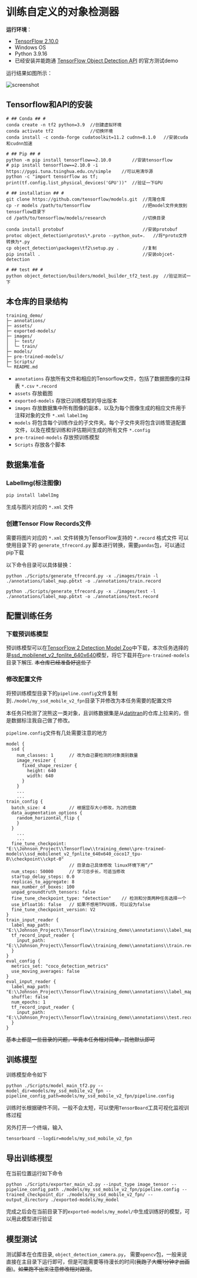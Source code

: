 # 训练自定义的对象检测器

**运行环境**：

+ [TensorFlow 2.10.0](https://www.tensorflow.org/install/pip)
+ Windows OS
+ Python 3.9.16
+ 已经安装并能跑通  [TensorFlow Object Detection API](https://github.com/tensorflow/models/blob/master/research/object_detection/g3doc/tf2.md) 的官方测试demo

运行结果如图所示：

![screenshot](./assets/screenshot.png)

## Tensorflow和API的安装

```
# ## Conda ## #
conda create -n tf2 python=3.9	//创建虚拟环境
conda activate tf2				//切换环境
conda install -c conda-forge cudatoolkit=11.2 cudnn=8.1.0	//安装cuda和cudnn加速

# ## Pip ## #
python -m pip install tensorflow==2.10.0		//安装tensorflow
# pip install tensorflow==2.10.0 -i https://pypi.tuna.tsinghua.edu.cn/simple	//可以用清华源
python -c "import tensorflow as tf; print(tf.config.list_physical_devices('GPU'))"	//验证一下GPU
```

```
# ## installation ## #
git clone https://github.com/tensorflow/models.git	//克隆仓库
cp -r models /path/to/tensorflow					//把model文件夹放到tensorflow目录下
cd /path/to/tensorflow/models/research				//切换目录

conda install protobuf								//安装protobuf
protoc object_detection\protos\*.proto --python_out=.	//将*proto文件转换为*.py
cp object_detection\packages\tf2\setup.py .			//复制
pip install .										//安装objcet-detection

# ## test ## #
python object_detection/builders/model_builder_tf2_test.py	//验证测试一下
```



## 本仓库的目录结构

```
training_demo/
├─ annotations/
├─ assets/
├─ exported-models/
├─ images/
│  ├─ test/
│  └─ train/
├─ models/
├─ pre-trained-models/
├─ Scripts/
└─ README.md
```

+ `annotations` 存放所有文件和相应的Tensorflow文件，包括了数据图像的注释表 `*.csv` `*.record`
+ `assets` 存放截图
+ `exported-models` 存放已训练模型的导出版本
+ `images` 存放数据集中所有图像的副本，以及为每个图像生成的相应文件用于注释对象的文件 `*.xml` `labelImg`
+ `models` 将包含每个训练作业的子文件夹。每个子文件夹将包含训练管道配置文件，以及在模型训练和评估期间生成的所有文件 `*.config`
+ `pre-trained-models` 存放预训练模型
+ `Scripts` 存放各个脚本

## 数据集准备

### LabelImg(标注图像)

`pip install labelImg`

生成与图片对应的 `*.xml` 文件

### 创建Tensor Flow Records文件

需要将图片对应的 `*.xml` 文件转换为TensorFlow支持的 `*.record` 格式文件
可以使用目录下的 `generate_tfrecord.py` 脚本进行转换，需要`pandas`包，可以通过pip下载

以下命令目录可以具体替换：

```
python ./Scripts/generate_tfrecord.py -x ./images/train -l ./annotations/label_map.pbtxt -o ./annotations/train.record
```

```
python ./Scripts/generate_tfrecord.py -x ./images/test -l ./annotations/label_map.pbtxt -o ./annotations/test.record
```

## 配置训练任务

### 下载预训练模型

预训练模型可以在[TensorFlow 2 Detection Model Zoo](https://github.com/tensorflow/models/blob/master/research/object_detection/g3doc/tf2_detection_zoo.md)中下载，本次任务选择的是[ssd_mobilenet_v2_fpnlite_640x640](http://download.tensorflow.org/models/object_detection/tf2/20200711/ssd_mobilenet_v2_fpnlite_640x640_coco17_tpu-8.tar.gz)模型，将它下载并在`pre-trained-models`目录下解压. ~~本仓库已经准备好这些了~~

### 修改配置文件

将预训练模型目录下的`pipeline.config`文件复制到`./model/my_ssd_mobile_v2_fpn`目录下并修改为本任务需要的配置文件

本任务只检测了浣熊这一类对象，且训练数据集是从[datitran](https://github.com/datitran/raccoon_dataset)的仓库上拉来的，但是数据标注我自己做了修改。

`pipeline.config`文件有几处需要注意的地方

```
model {
  ssd {
    num_classes: 1		// 改为自己要检测的对象类别数量
    image_resizer {
      fixed_shape_resizer {
        height: 640
        width: 640
      }
    }
    ...
    ...
train_config {
  batch_size: 4			// 根据显存大小修改，为2的倍数
  data_augmentation_options {
    random_horizontal_flip {
    }
  }
    ...
    ...
  fine_tune_checkpoint: "E:\\Johnson_Project\\Tensorflow\\training_demo\\pre-trained-models\\ssd_mobilenet_v2_fpnlite_640x640_coco17_tpu-8\\checkpoint\\ckpt-0"
  						// 目录自己具体修改 linux环境下用“/”
  num_steps: 50000		// 学习总步长，可适当修改
  startup_delay_steps: 0.0
  replicas_to_aggregate: 8
  max_number_of_boxes: 100
  unpad_groundtruth_tensors: false
  fine_tune_checkpoint_type: "detection"	// 检测和分类两种任务选择一个
  use_bfloat16: false	// 如果不想用TPU训练，可以设为false
  fine_tune_checkpoint_version: V2
}
train_input_reader {
  label_map_path: "E:\\Johnson_Project\\Tensorflow\\training_demo\\annotations\\label_map.pbtxt"
  tf_record_input_reader {
    input_path: "E:\\Johnson_Project\\Tensorflow\\training_demo\\annotations\\train.record"
  }
}
eval_config {
  metrics_set: "coco_detection_metrics"
  use_moving_averages: false
}
eval_input_reader {
  label_map_path: "E:\\Johnson_Project\\Tensorflow\\training_demo\\annotations\\label_map.pbtxt"
  shuffle: false
  num_epochs: 1
  tf_record_input_reader {
    input_path: "E:\\Johnson_Project\\Tensorflow\\training_demo\\annotations\\test.record"
  }
}
```

~~基本上都是一些目录的问题，毕竟本任务相对简单，其他默认即可~~

## 训练模型

训练模型命令如下

```
python ./Scripts/model_main_tf2.py --model_dir=models/my_ssd_mobile_v2_fpn --pipeline_config_path=models/my_ssd_mobile_v2_fpn/pipeline.config
```

训练时长根据硬件不同，一般不会太短，可以使用`TensorBoard`工具可视化监视训练过程

另外打开一个终端，输入

```
tensorboard --logdir=models/my_ssd_mobile_v2_fpn
```

## 导出训练模型

在当前位置运行如下命令

```
python ./Scripts/exporter_main_v2.py --input_type image_tensor --pipeline_config_path ./models/my_ssd_mobile_v2_fpn/pipeline.config --trained_checkpoint_dir ./models/my_ssd_mobile_v2_fpn/ --output_directory ./exported-models/my_model
```

完成之后会在当前目录下的`exported-models/my_model/`中生成训练好的模型，可以用此模型进行验证

## 模型测试

测试脚本在仓库目录, `object_detection_camera.py`， 需要`opencv`包，一般来说直接在主目录下运行即可，但是可能需要等待漫长的时间(~~我跑了大概1分钟才出画面~~)。~~如果跑不出来注意修改相对路径~~。